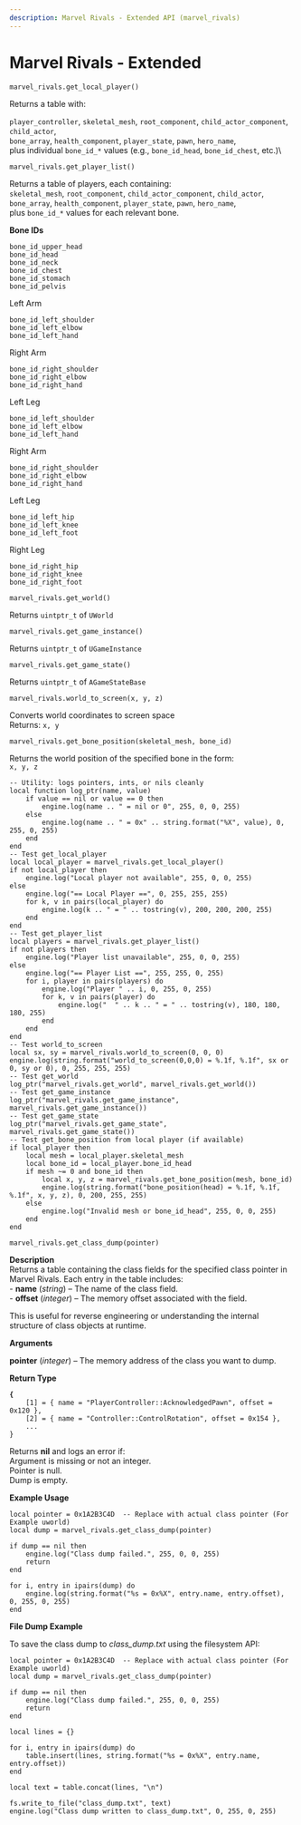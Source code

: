 ```yaml
---
description: Marvel Rivals - Extended API (marvel_rivals)​
---
```


# Marvel Rivals - Extended

`marvel_rivals.get_local_player()`

Returns a table with:

`player_controller`, `skeletal_mesh`, `root_component`, `child_actor_component`, `child_actor`,\
`bone_array`, `health_component`, `player_state`, `pawn`, `hero_name`,\
plus individual `bone_id_*` values (e.g., `bone_id_head`, `bone_id_chest`, etc.)\


`marvel_rivals.get_player_list()`

Returns a table of players, each containing:\
`skeletal_mesh`, `root_component`, `child_actor_component`, `child_actor`,\
`bone_array`, `health_component`, `player_state`, `pawn`, `hero_name`,\
plus `bone_id_*` values for each relevant bone.



**Bone IDs**

`bone_id_upper_head`\
`bone_id_head`\
`bone_id_neck`\
`bone_id_chest`\
`bone_id_stomach`\
`bone_id_pelvis`



Left Arm

`bone_id_left_shoulder`\
`bone_id_left_elbow`\
`bone_id_left_hand`



Right Arm

`bone_id_right_shoulder`\
`bone_id_right_elbow`\
`bone_id_right_hand`



Left Leg

`bone_id_left_shoulder`\
`bone_id_left_elbow`\
`bone_id_left_hand`



Right Arm

`bone_id_right_shoulder`\
`bone_id_right_elbow`\
`bone_id_right_hand`



Left Leg

`bone_id_left_hip`\
`bone_id_left_knee`\
`bone_id_left_foot`



Right Leg

`bone_id_right_hip`\
`bone_id_right_knee`\
`bone_id_right_foot`



`marvel_rivals.get_world()`

Returns `uintptr_t` of `UWorld`



`marvel_rivals.get_game_instance()`

Returns `uintptr_t` of `UGameInstance`



`marvel_rivals.get_game_state()`

Returns `uintptr_t` of `AGameStateBase`



`marvel_rivals.world_to_screen(x, y, z)`

Converts world coordinates to screen space\
Returns: `x, y`



`marvel_rivals.get_bone_position(skeletal_mesh, bone_id)`

Returns the world position of the specified bone in the form:\
`x, y, z`



```
-- Utility: logs pointers, ints, or nils cleanly
local function log_ptr(name, value)
    if value == nil or value == 0 then
        engine.log(name .. " = nil or 0", 255, 0, 0, 255)
    else
        engine.log(name .. " = 0x" .. string.format("%X", value), 0, 255, 0, 255)
    end
end
-- Test get_local_player
local local_player = marvel_rivals.get_local_player()
if not local_player then
    engine.log("Local player not available", 255, 0, 0, 255)
else
    engine.log("== Local Player ==", 0, 255, 255, 255)
    for k, v in pairs(local_player) do
        engine.log(k .. " = " .. tostring(v), 200, 200, 200, 255)
    end
end
-- Test get_player_list
local players = marvel_rivals.get_player_list()
if not players then
    engine.log("Player list unavailable", 255, 0, 0, 255)
else
    engine.log("== Player List ==", 255, 255, 0, 255)
    for i, player in pairs(players) do
        engine.log("Player " .. i, 0, 255, 0, 255)
        for k, v in pairs(player) do
            engine.log("  " .. k .. " = " .. tostring(v), 180, 180, 180, 255)
        end
    end
end
-- Test world_to_screen
local sx, sy = marvel_rivals.world_to_screen(0, 0, 0)
engine.log(string.format("world_to_screen(0,0,0) = %.1f, %.1f", sx or 0, sy or 0), 0, 255, 255, 255)
-- Test get_world
log_ptr("marvel_rivals.get_world", marvel_rivals.get_world())
-- Test get_game_instance
log_ptr("marvel_rivals.get_game_instance", marvel_rivals.get_game_instance())
-- Test get_game_state
log_ptr("marvel_rivals.get_game_state", marvel_rivals.get_game_state())
-- Test get_bone_position from local player (if available)
if local_player then
    local mesh = local_player.skeletal_mesh
    local bone_id = local_player.bone_id_head
    if mesh ~= 0 and bone_id then
        local x, y, z = marvel_rivals.get_bone_position(mesh, bone_id)
        engine.log(string.format("bone_position(head) = %.1f, %.1f, %.1f", x, y, z), 0, 200, 255, 255)
    else
        engine.log("Invalid mesh or bone_id_head", 255, 0, 0, 255)
    end
end
```



`marvel_rivals.get_class_dump(pointer)`

**Description**\
Returns a table containing the class fields for the specified class pointer in Marvel Rivals. Each entry in the table includes:\
\- **name** (_string_) – The name of the class field.\
\- **offset** (_integer_) – The memory offset associated with the field.

This is useful for reverse engineering or understanding the internal structure of class objects at runtime.

**Arguments**

**pointer** (_integer_) – The memory address of the class you want to dump.

**Return Type**

<pre><code><strong>{
</strong>    [1] = { name = "PlayerController::AcknowledgedPawn", offset = 0x120 },
    [2] = { name = "Controller::ControlRotation", offset = 0x154 },
    ...
}
</code></pre>

Returns **nil** and logs an error if:\
Argument is missing or not an integer.\
Pointer is null.\
Dump is empty.

**Example Usage**

```
local pointer = 0x1A2B3C4D  -- Replace with actual class pointer (For Example uworld)
local dump = marvel_rivals.get_class_dump(pointer)

if dump == nil then
    engine.log("Class dump failed.", 255, 0, 0, 255)
    return
end

for i, entry in ipairs(dump) do
    engine.log(string.format("%s = 0x%X", entry.name, entry.offset), 0, 255, 0, 255)
end
```

**File Dump Example**

To save the class dump to _class\_dump.txt_ using the filesystem API:

```
local pointer = 0x1A2B3C4D  -- Replace with actual class pointer (For Example uworld)
local dump = marvel_rivals.get_class_dump(pointer)

if dump == nil then
    engine.log("Class dump failed.", 255, 0, 0, 255)
    return
end

local lines = {}

for i, entry in ipairs(dump) do
    table.insert(lines, string.format("%s = 0x%X", entry.name, entry.offset))
end

local text = table.concat(lines, "\n")

fs.write_to_file("class_dump.txt", text)
engine.log("Class dump written to class_dump.txt", 0, 255, 0, 255)
```
